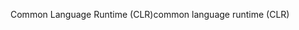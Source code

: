 <span data-ttu-id="300d5-101">Common Language Runtime (CLR)</span><span class="sxs-lookup"><span data-stu-id="300d5-101">common language runtime (CLR)</span></span>